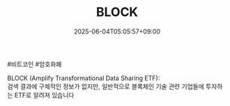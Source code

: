 ﻿---
title: "BLOCK"
date: 2025-06-04T05:05:57+09:00
lastmod: 2025-06-04T05:05:57+09:00
type: docs
sidebar:
  open: true
weight: 144
---
<div style="display:none">
  <meta property="article:published_time" content="2025-06-03T20:05:57Z" />
  <meta property="article:modified_time" content="2025-06-03T20:05:57Z" />
</div>
#비트코인 #암호화폐 

BLOCK (Amplify Transformational Data Sharing ETF):  
검색 결과에 구체적인 정보가 없지만, 일반적으로 블록체인 기술 관련 기업들에 투자하는 ETF로 알려져 있습니다
